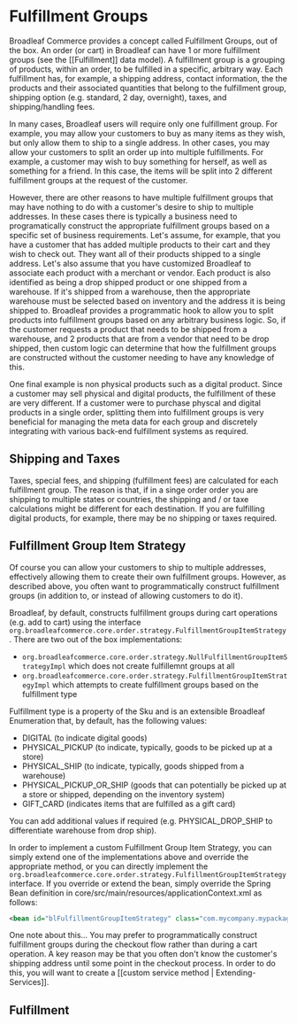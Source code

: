 # Fulfillment Groups

Broadleaf Commerce provides a concept called Fulfillment Groups, out of the box. An order (or cart) in Broadleaf can have 1 or more fulfillment groups (see the [[Fulfillment]] data model).  A fulfillment group is a grouping of products, within an order, to be fulfilled in a specific, arbitrary way.  Each fulfillment has, for example, a shipping address, contact information, the the products and their associated quantities that belong to the fulfillment group, shipping option (e.g. standard, 2 day, overnight), taxes, and shipping/handling fees.

In many cases, Broadleaf users will require only one fulfillment group.  For example, you may allow your customers to buy as many items as they wish, but only allow them to ship to a single address.  In other cases, you may allow your customers to split an order up into multiple fulfillments.  For example, a customer may wish to buy something for herself, as well as something for a friend.  In this case, the items will be split into 2 different fulfillment groups at the request of the customer.

However, there are other reasons to have multiple fulfillment groups that may have nothing to do with a customer's desire to ship to multiple addresses.  In these cases there is typically a business need to programatically construct the appropriate fulfillment groups based on a specific set of business requirements.  Let's assume, for example, that you have a customer that has added multiple products to their cart and they wish to check out.  They want all of their products shipped to a single address.  Let's also assume that you have customized Broadleaf to associate each product with a merchant or vendor.  Each product is also identified as being a drop shipped product or one shipped from a warehouse.  If it's shipped from a warehouse, then the appropriate warehouse must be selected based on inventory and the address it is being shipped to.  Broadleaf provides a programmatic hook to allow you to split products into fulfillment groups based on any arbitrary business logic.  So, if the customer requests a product that needs to be shipped from a warehouse, and 2 products that are from a vendor that need to be drop shipped, then custom logic can determine that how the fulfillment groups are constructed without the customer needing to have any knowledge of this.

One final example is non physical products such as a digital product.  Since a customer may sell physical and digital products, the fulfillment of these are very different.  If a customer were to purchase physcal and digital products in a single order, splitting them into fulfillment groups is very beneficial for managing the meta data for each group and discretely integrating with various back-end fulfillment systems as required.


## Shipping and Taxes

Taxes, special fees, and shipping (fulfillment fees) are calculated for each fulfillment group.  The reason is that, if in a singe order order you are shipping to multiple states or countries, the shipping and / or taxe calculations might be different for each destination.  If you are fulfilling digital products, for example, there may be no shipping or taxes required.

## Fulfillment Group Item Strategy

Of course you can allow your customers to ship to multiple addresses, effectively allowing them to create their own fulfillment groups.  However, as described above, you often want to programmatically construct fulfillment groups (in addition to, or instead of allowing customers to do it).

Broadleaf, by default, constructs fulfillment groups during cart operations (e.g. add to cart) using the interface ```org.broadleafcommerce.core.order.strategy.FulfillmentGroupItemStrategy```.  There are two out of the box implementations:

- ```org.broadleafcommerce.core.order.strategy.NullFulfillmentGroupItemStrategyImpl``` which does not create fulfillemnt groups at all
- ```org.broadleafcommerce.core.order.strategy.FulfillmentGroupItemStrategyImpl``` which attempts to create fulfillment groups based on the fulfillment type

Fulfillment type is a property of the Sku and is an extensible Broadleaf Enumeration that, by default, has the following values:

- DIGITAL (to indicate digital goods)
- PHYSICAL\_PICKUP (to indicate, typically, goods to be picked up at a store)
- PHYSICAL\_SHIP (to indicate, typically, goods shipped from a warehouse)
- PHYSICAL\_PICKUP\_OR\_SHIP (goods that can potentially be picked up at a store or shipped, depending on the inventory system)
- GIFT\_CARD (indicates items that are fulfilled as a gift card)

You can add additional values if required (e.g. PHYSICAL\_DROP\_SHIP to differentiate warehouse from drop ship).

In order to implement a custom Fulfillment Group Item Strategy, you can simply extend one of the implementations above and override the appropriate method, or you can directly implement the ```org.broadleafcommerce.core.order.strategy.FulfillmentGroupItemStrategy``` interface.  If you override or extend the bean, simply override the Spring Bean definition in core/src/main/resources/applicationContext.xml as follows:

```xml
<bean id="blFulfillmentGroupItemStrategy" class="com.mycompany.mypackage.MyFulfillmentGroupItemStrategy"/>
```

One note about this... You may prefer to programmatically construct fulfillment groups during the checkout flow rather than during a cart operation.  A key reason may be that you often don't know the customer's shipping address until some point in the checkout process.  In order to do this, you will want to create a [[custom service method | Extending-Services]].


## Fulfillment


